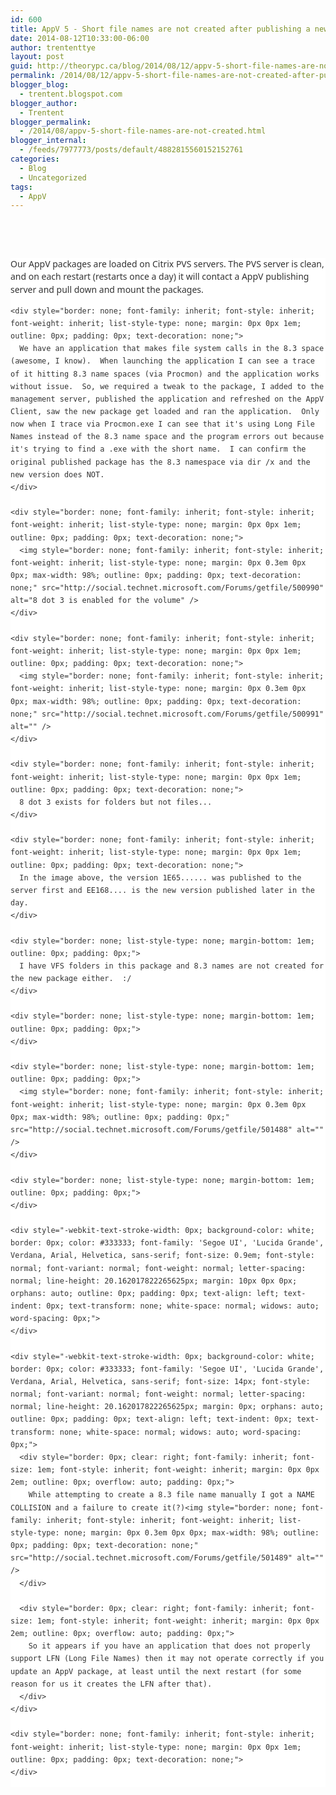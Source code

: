 ```yaml
---
id: 600
title: AppV 5 - Short file names are not created after publishing a new version of an application
date: 2014-08-12T10:33:00-06:00
author: trententtye
layout: post
guid: http://theorypc.ca/blog/2014/08/12/appv-5-short-file-names-are-not-created-after-publishing-a-new-version-of-an-application/
permalink: /2014/08/12/appv-5-short-file-names-are-not-created-after-publishing-a-new-version-of-an-application/
blogger_blog:
  - trentent.blogspot.com
blogger_author:
  - Trentent
blogger_permalink:
  - /2014/08/appv-5-short-file-names-are-not-created.html
blogger_internal:
  - /feeds/7977773/posts/default/4882815560152152761
categories:
  - Blog
  - Uncategorized
tags:
  - AppV
---
```

&nbsp;

<div style="-webkit-text-stroke-width: 0px; background-color: white; border: 0px; color: #333333; font-family: 'Segoe UI', 'Lucida Grande', Verdana, Arial, Helvetica, sans-serif; font-size: 0.9em; font-style: normal; font-variant: normal; font-weight: normal; letter-spacing: normal; line-height: 20.162017822265625px; margin: 10px 0px 0px; orphans: auto; outline: 0px; padding: 0px; text-align: left; text-indent: 0px; text-transform: none; white-space: normal; widows: auto; word-spacing: 0px;">
</div>

&nbsp;

<div style="-webkit-text-stroke-width: 0px; background-color: white; border: 0px; color: #333333; font-family: 'Segoe UI', 'Lucida Grande', Verdana, Arial, Helvetica, sans-serif; font-size: 14px; font-style: normal; font-variant: normal; font-weight: normal; letter-spacing: normal; line-height: 20.162017822265625px; margin: 0px; orphans: auto; outline: 0px; padding: 0px; text-align: left; text-indent: 0px; text-transform: none; white-space: normal; widows: auto; word-spacing: 0px;">
  <div style="border: 0px; clear: right; font-family: inherit; font-size: 1em; font-style: inherit; font-weight: inherit; margin: 0px 0px 2em; outline: 0px; overflow: auto; padding: 0px;">
    <div style="border: none; font-family: inherit; font-style: inherit; font-weight: inherit; list-style-type: none; margin: 0px 0px 1em; outline: 0px; padding: 0px; text-decoration: none;">
      Our AppV packages are loaded on Citrix PVS servers.  The PVS server is clean, and on each restart (restarts once a day) it will contact a AppV publishing server and pull down and mount the packages.
    </div>
    
    <div style="border: none; font-family: inherit; font-style: inherit; font-weight: inherit; list-style-type: none; margin: 0px 0px 1em; outline: 0px; padding: 0px; text-decoration: none;">
      We have an application that makes file system calls in the 8.3 space (awesome, I know).  When launching the application I can see a trace of it hitting 8.3 name spaces (via Procmon) and the application works without issue.  So, we required a tweak to the package, I added to the management server, published the application and refreshed on the AppV Client, saw the new package get loaded and ran the application.  Only now when I trace via Procmon.exe I can see that it's using Long File Names instead of the 8.3 name space and the program errors out because it's trying to find a .exe with the short name.  I can confirm the original published package has the 8.3 namespace via dir /x and the new version does NOT.
    </div>
    
    <div style="border: none; font-family: inherit; font-style: inherit; font-weight: inherit; list-style-type: none; margin: 0px 0px 1em; outline: 0px; padding: 0px; text-decoration: none;">
      <img style="border: none; font-family: inherit; font-style: inherit; font-weight: inherit; list-style-type: none; margin: 0px 0.3em 0px 0px; max-width: 98%; outline: 0px; padding: 0px; text-decoration: none;" src="http://social.technet.microsoft.com/Forums/getfile/500990" alt="8 dot 3 is enabled for the volume" />
    </div>
    
    <div style="border: none; font-family: inherit; font-style: inherit; font-weight: inherit; list-style-type: none; margin: 0px 0px 1em; outline: 0px; padding: 0px; text-decoration: none;">
      <img style="border: none; font-family: inherit; font-style: inherit; font-weight: inherit; list-style-type: none; margin: 0px 0.3em 0px 0px; max-width: 98%; outline: 0px; padding: 0px; text-decoration: none;" src="http://social.technet.microsoft.com/Forums/getfile/500991" alt="" />
    </div>
    
    <div style="border: none; font-family: inherit; font-style: inherit; font-weight: inherit; list-style-type: none; margin: 0px 0px 1em; outline: 0px; padding: 0px; text-decoration: none;">
      8 dot 3 exists for folders but not files...
    </div>
    
    <div style="border: none; font-family: inherit; font-style: inherit; font-weight: inherit; list-style-type: none; margin: 0px 0px 1em; outline: 0px; padding: 0px; text-decoration: none;">
      In the image above, the version 1E65...... was published to the server first and EE168.... is the new version published later in the day.
    </div>
    
    <div style="border: none; list-style-type: none; margin-bottom: 1em; outline: 0px; padding: 0px;">
      I have VFS folders in this package and 8.3 names are not created for the new package either.  :/
    </div>
    
    <div style="border: none; list-style-type: none; margin-bottom: 1em; outline: 0px; padding: 0px;">
    </div>
    
    <div style="border: none; list-style-type: none; margin-bottom: 1em; outline: 0px; padding: 0px;">
      <img style="border: none; font-family: inherit; font-style: inherit; font-weight: inherit; list-style-type: none; margin: 0px 0.3em 0px 0px; max-width: 98%; outline: 0px; padding: 0px;" src="http://social.technet.microsoft.com/Forums/getfile/501488" alt="" />
    </div>
    
    <div style="border: none; list-style-type: none; margin-bottom: 1em; outline: 0px; padding: 0px;">
    </div>
    
    <div style="-webkit-text-stroke-width: 0px; background-color: white; border: 0px; color: #333333; font-family: 'Segoe UI', 'Lucida Grande', Verdana, Arial, Helvetica, sans-serif; font-size: 0.9em; font-style: normal; font-variant: normal; font-weight: normal; letter-spacing: normal; line-height: 20.162017822265625px; margin: 10px 0px 0px; orphans: auto; outline: 0px; padding: 0px; text-align: left; text-indent: 0px; text-transform: none; white-space: normal; widows: auto; word-spacing: 0px;">
    </div>
    
    <div style="-webkit-text-stroke-width: 0px; background-color: white; border: 0px; color: #333333; font-family: 'Segoe UI', 'Lucida Grande', Verdana, Arial, Helvetica, sans-serif; font-size: 14px; font-style: normal; font-variant: normal; font-weight: normal; letter-spacing: normal; line-height: 20.162017822265625px; margin: 0px; orphans: auto; outline: 0px; padding: 0px; text-align: left; text-indent: 0px; text-transform: none; white-space: normal; widows: auto; word-spacing: 0px;">
      <div style="border: 0px; clear: right; font-family: inherit; font-size: 1em; font-style: inherit; font-weight: inherit; margin: 0px 0px 2em; outline: 0px; overflow: auto; padding: 0px;">
        While attempting to create a 8.3 file name manually I got a NAME COLLISION and a failure to create it(?)<img style="border: none; font-family: inherit; font-style: inherit; font-weight: inherit; list-style-type: none; margin: 0px 0.3em 0px 0px; max-width: 98%; outline: 0px; padding: 0px; text-decoration: none;" src="http://social.technet.microsoft.com/Forums/getfile/501489" alt="" />
      </div>
      
      <div style="border: 0px; clear: right; font-family: inherit; font-size: 1em; font-style: inherit; font-weight: inherit; margin: 0px 0px 2em; outline: 0px; overflow: auto; padding: 0px;">
        So it appears if you have an application that does not properly support LFN (Long File Names) then it may not operate correctly if you update an AppV package, at least until the next restart (for some reason for us it creates the LFN after that).
      </div>
    </div>
    
    <div style="border: none; font-family: inherit; font-style: inherit; font-weight: inherit; list-style-type: none; margin: 0px 0px 1em; outline: 0px; padding: 0px; text-decoration: none;">
    </div>
  </div>
</div>

<!-- AddThis Advanced Settings generic via filter on the_content -->

<!-- AddThis Share Buttons generic via filter on the_content -->